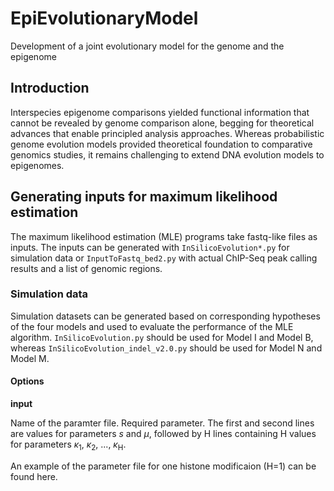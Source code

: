 # EpiEvolutionaryModel
Development of a joint evolutionary model for the genome and the epigenome

## Introduction
Interspecies epigenome comparisons yielded functional information that cannot be revealed by genome comparison alone, begging for theoretical advances that enable principled analysis approaches. Whereas probabilistic genome evolution models provided theoretical foundation to comparative genomics studies, it remains challenging to extend DNA evolution models to epigenomes. 

## Generating inputs for maximum likelihood estimation
The maximum likelihood estimation (MLE) programs take fastq-like files as inputs. The inputs can be generated with `InSilicoEvolution*.py` for simulation data or `InputToFastq_bed2.py` with actual ChIP-Seq peak calling results and a list of genomic regions.

### Simulation data
Simulation datasets can be generated based on corresponding hypotheses of the four models and used to evaluate the performance of the MLE algorithm. `InSilicoEvolution.py` should be used for Model I and Model B, whereas `InSilicoEvolution_indel_v2.0.py` should be used for Model N and Model M. 

#### Options
**input**

Name of the paramter file. Required parameter. The first and second lines are values for parameters _s_ and _μ_, followed by H lines containing H values for parameters _κ_<sub>1</sub>, _κ_<sub>2</sub>, ..., _κ_<sub>H</sub>. 

An example of the parameter file for one histone modificaion (H=1) can be found here.


 
